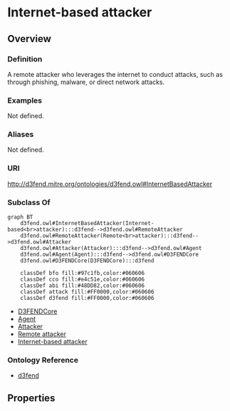 # Internet-based attacker

## Overview

### Definition
A remote attacker who leverages the internet to conduct attacks, such as through phishing, malware, or direct network attacks.

### Examples
Not defined.

### Aliases
Not defined.

### URI
http://d3fend.mitre.org/ontologies/d3fend.owl#InternetBasedAttacker

### Subclass Of
```mermaid
graph BT
    d3fend.owl#InternetBasedAttacker(Internet-based<br>attacker):::d3fend-->d3fend.owl#RemoteAttacker
    d3fend.owl#RemoteAttacker(Remote<br>attacker):::d3fend-->d3fend.owl#Attacker
    d3fend.owl#Attacker(Attacker):::d3fend-->d3fend.owl#Agent
    d3fend.owl#Agent(Agent):::d3fend-->d3fend.owl#D3FENDCore
    d3fend.owl#D3FENDCore(D3FENDCore):::d3fend
    
    classDef bfo fill:#97c1fb,color:#060606
    classDef cco fill:#e4c51e,color:#060606
    classDef abi fill:#48DD82,color:#060606
    classDef attack fill:#FF0000,color:#060606
    classDef d3fend fill:#FF0000,color:#060606
```

- [D3FENDCore](/docs/ontology/reference/model/D3FENDCore/D3FENDCore.md)
- [Agent](/docs/ontology/reference/model/D3FENDCore/Agent/Agent.md)
- [Attacker](/docs/ontology/reference/model/D3FENDCore/Agent/Attacker/Attacker.md)
- [Remote attacker](/docs/ontology/reference/model/D3FENDCore/Agent/Attacker/Remote%20attacker/Remote%20attacker.md)
- [Internet-based attacker](/docs/ontology/reference/model/D3FENDCore/Agent/Attacker/Remote%20attacker/Internet-based%20attacker/Internet-based%20attacker.md)


### Ontology Reference
- [d3fend](http://d3fend.mitre.org/ontologies/d3fend.owl#)

## Properties
